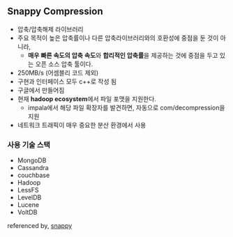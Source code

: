 ## Snappy Compression
- 압축/압축해제 라이브러리
- 주요 목적이 높은 압축률이나 다른 압축라이브러리와의 호환성에 중점을 둔 것이 아니라,
    - **매우 빠른 속도의 압축 속도**와 **합리적인 압축률**을 제공하는 것에 중점을 두고 있는 오픈 소스 압축 툴이다.
- 250MB/s (어셈블리 코드 제외)
- 구현과 인터페이스 모두 c++로 작성 됨
- 구글에서 만들어짐
- 현재 **hadoop ecosystem**에서 파일 포맷을 지원한다.
    - impala에서 해당 파일 확장자를 발견하면, 자동으로 com/decompression을 지원 
- 네트워크 트래픽이 매우 중요한 분산 환경에서 사용 


### 사용 기술 스택 
- MongoDB
- Cassandra
- couchbase
- Hadoop
- LessFS
- LevelDB
- Lucene
- VoltDB


referenced by, [snappy](http://google.github.io/snappy/)